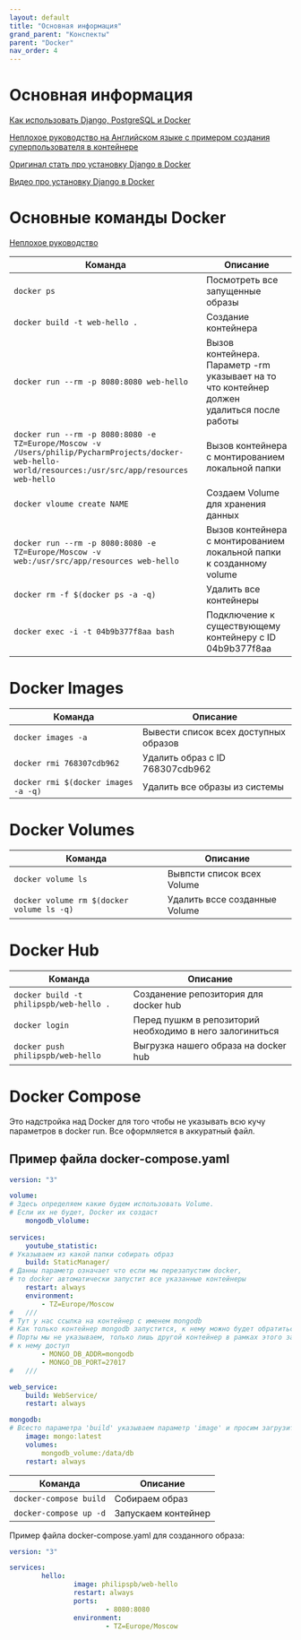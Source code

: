 ```yaml
---
layout: default
title: "Основная информация"
grand_parent: "Конспекты"
parent: "Docker"
nav_order: 4
---
```


# Основная информация

[Как использовать Django, PostgreSQL и Docker](https://webdevblog.ru/kak-ispolzovat-django-postgresql-i-docker/)

[Неплохое руководство на Английском языке с примером создания суперпользователя в контейнере](https://learndjango.com/tutorials/django-docker-and-postgresql-tutorial)

[Оригинал стать про установку Django в Docker](https://testdriven.io/blog/dockerizing-django-with-postgres-gunicorn-and-nginx/)

[Видео про установку Django в Docker](https://www.youtube.com/watch?v=t8gZD0lwu2k&feature=youtu.be)

# Основные команды Docker

[Неплохое руководство](https://www.digitalocean.com/community/tutorials/how-to-remove-docker-images-containers-and-volumes-ru)

|Команда|Описание|
|---|---|
|`docker ps`|Посмотреть все запущенные образы|
|`docker build -t web-hello .`|Создание контейнера|
|`docker run --rm -p 8080:8080 web-hello`|Вызов контейнера. Параметр -rm указывает на то что контейнер должен удалиться после работы|
|`docker run --rm -p 8080:8080 -e TZ=Europe/Moscow -v /Users/philip/PycharmProjects/docker-web-hello-world/resources:/usr/src/app/resources web-hello`|Вызов контейнера с монтированием локальной папки|
|`docker vloume create NAME`|Создаем Volume для хранения данных|
|`docker run --rm -p 8080:8080 -e TZ=Europe/Moscow -v web:/usr/src/app/resources web-hello`|Вызов контейнера с монтированием локальной папки к созданному volume|
|`docker rm -f $(docker ps -a -q)`|Удалить все контейнеры|
|`docker exec -i -t 04b9b377f8aa bash`|Подключение к существующему контейнеру с ID 04b9b377f8aa|

# Docker Images

|Команда|Описание|
|---|---|
|`docker images -a`|Вывести список всех доступных образов|
|`docker rmi 768307cdb962`|Удалить образ с ID 768307cdb962|
|`docker rmi $(docker images -a -q)`|Удалить все образы из системы|

# Docker Volumes

|Команда|Описание|
|---|---|
|`docker volume ls`|Вывпсти список всех Volume|
|`docker volume rm $(docker volume ls -q)`|Удалить вссе созданные Volume|

# Docker Hub

|Команда|Описание|
|---|---|
|`docker build -t philipspb/web-hello .`|Созданение репозитория для docker hub|
|`docker login`|Перед пушкм в репозиторий необходимо в него залогиниться|
|`docker push philipspb/web-hello`|Выгрузка нашего образа на docker hub|

# Docker Compose

Это надстройка над Docker для того чтобы не указывать всю кучу параметров в docker run. Все оформляется в аккуратный файл.

## Пример файла docker-compose.yaml

```yaml
version: "3"

volume:
# Здесь определяем какие будем использовать Volume. 
# Если их не будет, Docker их создаст
	mongodb_vlolume:
	
services:
	youtube_statistic:
# Указываем из какой папки собирать образ
	build: StaticManager/
# Данны параметр означает что если мы перезапустим docker,
# то docker автоматически запустит все указанные контейнеры
	restart: always
	environment:
		- TZ=Europe/Moscow
#	///
# Тут у нас ссылка на контейнер с именем mongodb
# Как только контейнер mongodb запустится, к нему можно будет обратиться по этому имени
# Порты мы не указываем, только лишь другой контейнер в рамках этого запуска сможет получить
# к нему доступ
		- MONGO_DB_ADDR=mongodb
		- MONGO_DB_PORT=27017
#	///

web_service:
	build: WebService/
	restart: always

mongodb:
# Всесто параметра 'build' указываем параметр 'image' и просим загрузить 'последний' образ
	image: mongo:latest
	volumes: 
		mongodb_volume:/data/db
	restart: always
```

|Команда|Описание|
|---|---|
|`docker-compose build`|Собираем образ|
|`docker-compose up -d`|Запускаем контейнер|

Пример файла docker-compose.yaml для созданного образа:

```yaml
version: "3"

services:
        hello:
                image: philipspb/web-hello
                restart: always
                ports:
                        - 8080:8080
                environment:
                        - TZ=Europe/Moscow
```